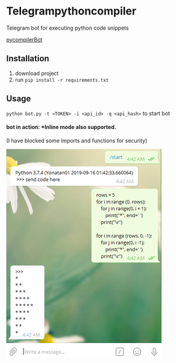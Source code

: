 # Telegrampythoncompiler
Telegram bot for executing python code snippets

[pycompilerBot](https://t.me/pycompileBot)


## Installation
1. download project 
2. run `pip install -r requirements.txt`

## Usage
`python bot.py -t <TOKEN> -i <api_id> -q <api_hash>` to start bot



#### bot in action: *Inline mode also supported.
(I have blocked some imports and functions for security) 

![interface](Capture.PNG)
